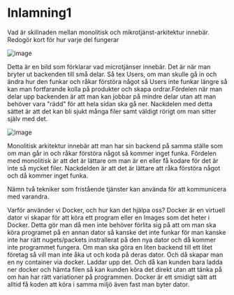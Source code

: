 # Inlamning1

 Vad är skillnaden mellan monolitisk och mikrotjänst-arkitektur innebär. Redogör kort
  för hur varje del fungerar
  
  ![image](https://user-images.githubusercontent.com/89379222/204225077-934247d0-8563-4be4-8022-bdd289dfcc42.png)
  
  Detta är en bild som förklarar vad microtjänser innebär. Det är när man bryter ut backenden till små delar. Så tex Users, om man skulle gå in och ändra hur den funkar och råkar förstöra något så Users inte funkar längre så kan man fortfarande kolla på produkter och skapa ordrar.Fördelen när man delar upp backenden är att man kan jobbar på mindre delar utan att man behöver vara "rädd" för att hela sidan ska gå ner.  Nackdelen med detta sättet är att det kan bli sjukt många filer samt väldigt rörigt om man sitter själv med det. 
  
  ![image](https://user-images.githubusercontent.com/89379222/204226112-3a82ab5d-846d-426e-af96-53f4c1e85ed2.png)
  
  Monolitisk arkitektur innebär att man har sin backend på samma ställe som om man går in och råkar förstöra något så kommer inget funka. Fördelen med monolitisk är att det är lättare om man är en eller få kodare för det är inte så mycket filer. Nackdelden är att det är lättare att råka förstöra något och då kommer inget funka.


 Nämn två tekniker som fristående tjänster kan använda för att kommunicera med
 varandra.


Varför använder vi Docker, och hur kan det hjälpa oss?
Docker är en virtuell dator vi skapar för att köra ett program eller en Images som det heter i Docker. Detta gör man då men inte behöver förlita sig på att om man ska köra programet på en annan dator så kanske det inte funkar för man kanske inte har rätt nugets/packets instrallerat på den nya dator och då kommer inte programmet fungera. Om man ska göra en liten backend till ett litet företag så vill man inte åka ut och koda på deras dator. Och då skapar man en ny container via docker. Laddar upp det. Och då kan kunden bara ladda ner docker och hämta filen så kan kunden köra det direkt utan att tänka på om han har rätt variationer på programmen. Docker är ett smidigt sätt att alltid få koden att köra i samma miljö även fast man byter dator. 
